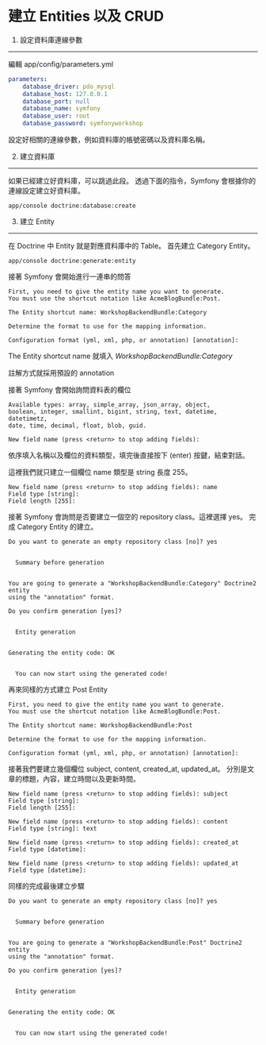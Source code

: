 建立 Entities 以及 CRUD
============================

1) 設定資料庫連線參數
-------------------

編輯 app/config/parameters.yml

```yml
parameters:
    database_driver: pdo_mysql
    database_host: 127.0.0.1
    database_port: null
    database_name: symfony
    database_user: root
    database_password: symfonyworkshop
```

設定好相關的連線參數，例如資料庫的帳號密碼以及資料庫名稱。

2) 建立資料庫
-------------

如果已經建立好資料庫，可以跳過此段。
透過下面的指令，Symfony 會根據你的連線設定建立好資料庫。

    app/console doctrine:database:create

3) 建立 Entity
-------------

在 Doctrine 中 Entity 就是對應資料庫中的 Table。
首先建立 Category Entity。

    app/console doctrine:generate:entity

接著 Symfony 會開始進行一連串的問答

```
First, you need to give the entity name you want to generate.
You must use the shortcut notation like AcmeBlogBundle:Post.

The Entity shortcut name: WorkshopBackendBundle:Category

Determine the format to use for the mapping information.

Configuration format (yml, xml, php, or annotation) [annotation]:
```

The Entity shortcut name 就填入 *WorkshopBackendBundle:Category*

註解方式就採用預設的 annotation

接著 Symfony 會開始詢問資料表的欄位

```
Available types: array, simple_array, json_array, object,
boolean, integer, smallint, bigint, string, text, datetime, datetimetz,
date, time, decimal, float, blob, guid.

New field name (press <return> to stop adding fields):
```

依序填入名稱以及欄位的資料類型，填完後直接按下 <return> (enter) 按鍵，結束對話。

這裡我們就只建立一個欄位 name 類型是 string 長度 255。

```
New field name (press <return> to stop adding fields): name
Field type [string]:
Field length [255]:
```

接著 Symfony 會詢問是否要建立一個空的 repository class。這裡選擇 yes。
完成 Category Entity 的建立。

```
Do you want to generate an empty repository class [no]? yes


  Summary before generation


You are going to generate a "WorkshopBackendBundle:Category" Doctrine2 entity
using the "annotation" format.

Do you confirm generation [yes]?


  Entity generation


Generating the entity code: OK


  You can now start using the generated code!

```

再來同樣的方式建立 Post Entity

```
First, you need to give the entity name you want to generate.
You must use the shortcut notation like AcmeBlogBundle:Post.

The Entity shortcut name: WorkshopBackendBundle:Post

Determine the format to use for the mapping information.

Configuration format (yml, xml, php, or annotation) [annotation]:
```

接著我們要建立幾個欄位 subject, content, created_at, updated_at。
分別是文章的標題，內容，建立時間以及更新時間。

```
New field name (press <return> to stop adding fields): subject
Field type [string]:
Field length [255]:

New field name (press <return> to stop adding fields): content
Field type [string]: text

New field name (press <return> to stop adding fields): created_at
Field type [datetime]:

New field name (press <return> to stop adding fields): updated_at
Field type [datetime]:
```

同樣的完成最後建立步驟

```
Do you want to generate an empty repository class [no]? yes


  Summary before generation


You are going to generate a "WorkshopBackendBundle:Post" Doctrine2 entity
using the "annotation" format.

Do you confirm generation [yes]?


  Entity generation


Generating the entity code: OK


  You can now start using the generated code!


```

